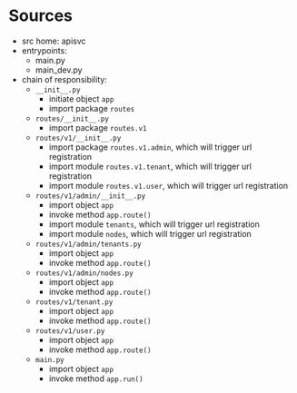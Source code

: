 # Sources

* src home: apisvc
* entrypoints:
  * main.py
  * main_dev.py
* chain of responsibility:
  * `__init__.py`
    * initiate object `app`
    * import package `routes`
  * `routes/__init__.py`
    * import package `routes.v1`
  * `routes/v1/__init__.py`
    * import package `routes.v1.admin`, which will trigger url registration
    * import module `routes.v1.tenant`, which will trigger url registration
    * import module `routes.v1.user`, which will trigger url registration
  * `routes/v1/admin/__init__.py`
    * import object `app`
    * invoke method `app.route()`
    * import module `tenants`, which will trigger url registration
    * import module `nodes`, which will trigger url registration
  * `routes/v1/admin/tenants.py`
    * import object `app`
    * invoke method `app.route()`
  * `routes/v1/admin/nodes.py`
    * import object `app`
    * invoke method `app.route()`
  * `routes/v1/tenant.py`
    * import object `app`
    * invoke method `app.route()`
  * `routes/v1/user.py`
    * import object `app`
    * invoke method `app.route()`
  * `main.py`
    * import object `app`
    * invoke method `app.run()`

